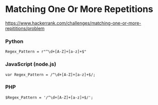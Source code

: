 # Matching One Or More Repetitions

https://www.hackerrank.com/challenges/matching-one-or-more-repititions/problem

### Python

    Regex_Pattern = r"^\d+[A-Z]+[a-z]+$"

### JavaScript (node.js)

    var Regex_Pattern = /^\d+[A-Z]+[a-z]+$/;

### PHP

    $Regex_Pattern = '/^\d+[A-Z]+[a-z]+$/';
